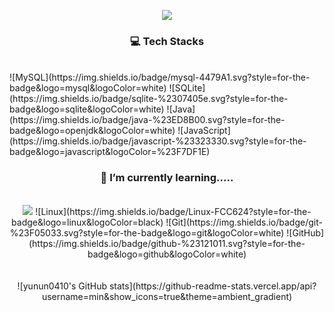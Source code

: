 <!-- 머리 -->
<p align='center'>
  <img src="https://capsule-render.vercel.app/api?type=Venom&color=fd7c93&height=300&section=header&text=growing%20developer&fontSize=90&fontColor=9762f3" />



<!--
**yunun0410/yunun0410** is a ✨ _special_ ✨ repository because its `README.md` (this file) appears on your GitHub profile.

Here are some ideas to get you started:

- 🔭 I’m currently working on ...
- 🌱 I’m currently learning ...
- 👯 I’m looking to collaborate on ...
- 🤔 I’m looking for help with ...
- 💬 Ask me about ...
- 📫 How to reach me: ...
- 😄 Pronouns: ...
- ⚡ Fun fact: ...
-->
<!-- 기술 스택 -->
<h3 align="center"> 💻 Tech Stacks </h3>
<br />
![MySQL](https://img.shields.io/badge/mysql-4479A1.svg?style=for-the-badge&logo=mysql&logoColor=white)
![SQLite](https://img.shields.io/badge/sqlite-%2307405e.svg?style=for-the-badge&logo=sqlite&logoColor=white)
![Java](https://img.shields.io/badge/java-%23ED8B00.svg?style=for-the-badge&logo=openjdk&logoColor=white)
![JavaScript](https://img.shields.io/badge/javascript-%23323330.svg?style=for-the-badge&logo=javascript&logoColor=%23F7DF1E)

<!-- 공부 중 -->
<h3 align="center">🌱 I’m currently learning.....</h3>
<br />
<div align="center">
<img src="https://img.shields.io/badge/python-3670A0?style=for-the-badge&logo=python&logoColor=ffdd54">
![Linux](https://img.shields.io/badge/Linux-FCC624?style=for-the-badge&logo=linux&logoColor=black)
![Git](https://img.shields.io/badge/git-%23F05033.svg?style=for-the-badge&logo=git&logoColor=white)
![GitHub](https://img.shields.io/badge/github-%23121011.svg?style=for-the-badge&logo=github&logoColor=white)
</div>
<!-- 깃허브 -->
<br />
<br />

<div align="center">
![yunun0410's GitHub stats](https://github-readme-stats.vercel.app/api?username=min&show_icons=true&theme=ambient_gradient)</div>

